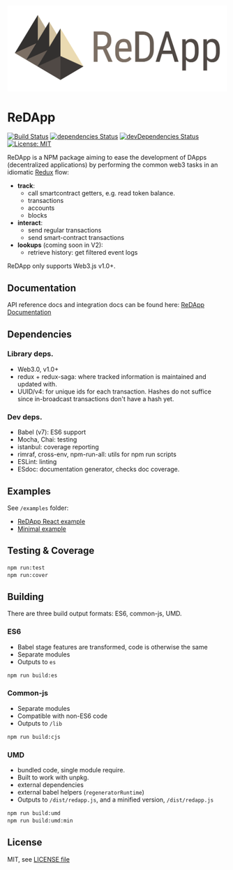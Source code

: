 <img width="600" src="manual/asset/img/redapp_full.svg"/>

# ReDApp

[![Build Status](https://travis-ci.org/protolambda/redapp.svg?branch=master)](https://travis-ci.org/protolambda/redapp)
[![dependencies Status](https://david-dm.org/protolambda/redapp/status.svg)](https://david-dm.org/protolambda/redapp)
[![devDependencies Status](https://david-dm.org/protolambda/redapp/dev-status.svg)](https://david-dm.org/protolambda/redapp?type=dev)
[![License: MIT](https://img.shields.io/badge/License-MIT-blue.svg)](https://opensource.org/licenses/MIT)

ReDApp is a NPM package aiming to ease the development of DApps (decentralized applications)
 by performing the common web3 tasks in an idiomatic [Redux](https://github.com/reduxjs/redux) flow:

- **track**:
  - call smartcontract getters, e.g. read token balance.
  - transactions
  - accounts
  - blocks
- **interact**:
  - send regular transactions
  - send smart-contract transactions
- **lookups** (coming soon in V2):
  - retrieve history: get filtered event logs

ReDApp only supports Web3.js v1.0+.

## Documentation

API reference docs and integration docs can be found here:
[ReDApp Documentation](https://redapp.protolambda.com)


## Dependencies

### Library deps.

- Web3.0, v1.0+
- redux + redux-saga: where tracked information is maintained and updated with.
- UUID/v4: for unique ids for each transaction. Hashes do not suffice since in-broadcast transactions don't have a hash yet.


### Dev deps.

- Babel (v7): ES6 support
- Mocha, Chai: testing
- istanbul: coverage reporting
- rimraf, cross-env, npm-run-all: utils for npm run scripts
- ESLint: linting
- ESdoc: documentation generator, checks doc coverage.


## Examples

See `/examples` folder:

- [ReDApp React example](examples/react-example/README.md)
- [Minimal example](examples/simple)

## Testing & Coverage

```bash
npm run:test
npm run:cover
```

## Building

There are three build output formats: ES6, common-js, UMD.

### ES6

- Babel stage features are transformed, code is otherwise the same
- Separate modules
- Outputs to `es`

```bash
npm run build:es
```

### Common-js

- Separate modules
- Compatible with non-ES6 code
- Outputs to `/lib`

```bash
npm run build:cjs
```

### UMD

- bundled code, single module require.
- Built to work with unpkg.
- external dependencies
- external babel helpers (`regeneratorRuntime`)
- Outputs to `/dist/redapp.js`, and a minified version, `/dist/redapp.js`

```bash
npm run build:umd
npm run build:umd:min
```

## License

MIT, see [LICENSE file](LICENSE)

